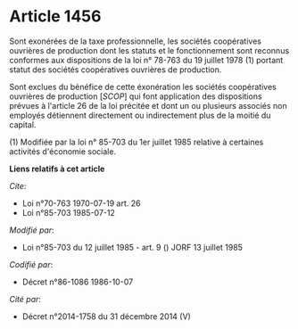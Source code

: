 # Article 1456

Sont exonérées de la taxe professionnelle, les sociétés coopératives ouvrières de production dont les statuts et le
fonctionnement sont reconnus conformes aux dispositions de la loi n° 78-763 du 19 juillet 1978 (1) portant statut des
sociétés coopératives ouvrières de production.

Sont exclues du bénéfice de cette éxonération les sociétés coopératives ouvrières de production [*SCOP*] qui font application
des dispositions prévues à l'article 26 de la loi précitée et dont un ou plusieurs associés non employés détiennent
directement ou indirectement plus de la moitié du capital.

(1) Modifiée par la loi n° 85-703 du 1er juillet 1985 relative à certaines activités d'économie sociale.

**Liens relatifs à cet article**

_Cite_:

  - Loi n°70-763 1970-07-19 art. 26
  - Loi n°85-703 1985-07-12

_Modifié par_:

  - Loi n°85-703 du 12 juillet 1985 - art. 9 () JORF 13 juillet 1985

_Codifié par_:

  - Décret n°86-1086 1986-10-07

_Cité par_:

  - Décret n°2014-1758 du 31 décembre 2014 (V)
